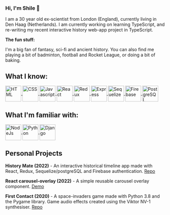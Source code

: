 ### Hi, I'm Shile 👋

I am a 30 year old ex-scientist from London (England), currently living in Den Haag (Netherlands). I am currently working on learning TypeScript, and re-writing my recent interactive history web-app project in TypeScript.

**The fun stuff:**

I'm a big fan of fantasy, sci-fi and ancient history. You can also find me playing a bit of badminton, football and Rocket League, or doing a bit of baking.

<!-- <a href="#" target="blank"> </a>
 -->
## What I know:

<a href="#" target="blank">  <img align="center" alt="HTML" title="HTML"  src="https://cdn-icons-png.flaticon.com/512/1183/1183671.png" width="50" height="50"/> 
 </a>
<a href="#" target="blank">  <img  alt="CSS" title="CSS" align="center"  src="https://cdn-icons-png.flaticon.com/512/5486/5486420.png" width="50" height="50"/>
 </a>
<a href="#" target="blank">  <img align="center"  alt="Javascript" title="Javascript"  src="https://cdn-icons-png.flaticon.com/512/1548/1548791.png" width="50" height="50"/>
 </a>
<a href="#" target="blank"><img align="center"  alt="React" title="React"  src="https://cdn-icons-png.flaticon.com/512/1183/1183621.png" width="50" height="50"/> </a>
<a href="#" target="blank"><img align="center"  alt="Redux" title="Redux"  src="https://simpleicons.org/icons/redux.svg" width="50" height="50"/>  </a>
<a href="#" target="blank">  <img align="center"  alt="Express" title="Express"  src="https://simpleicons.org/icons/express.svg" width="50" height="50"/>
 </a>
<a href="#" target="blank"> <img align="center"  alt="Sequelize" title="Sequelize"  src="https://simpleicons.org/icons/sequelize.svg" width="50" height="50"/>
  </a>
<a href="#" target="blank">   <img align="center"  alt="Firebase" title="Firebase"  src="https://simpleicons.org/icons/firebase.svg" width="50" height="50"/>
 </a>
 <a href="#" target="blank">   <img align="center"  alt="PostgreSQL" title="PostgreSQL"  src="https://simpleicons.org/icons/postgresql.svg" width="50" height="50"/>
 </a>

## What I'm familiar with:

 <a href="#" target="blank"><img align="center"  alt="NodeJs" title="NodeJs" src="https://cdn-icons-png.flaticon.com/512/919/919825.png" width="50" height="50"/> 
  </a>
 <a href="#" target="blank">    <img align="center"  alt="Python" title="Python"  src="https://cdn-icons-png.flaticon.com/512/5968/5968350.png" width="50" height="50"/> 
 </a>
<a href="#" target="blank">    <img align="center"  alt="Django" title="Django"  src="https://simpleicons.org/icons/django.svg" width="50" height="50"/>
 </a>

 ## Personal Projects

 **History Mate (2022)** - An interactive historical timeline app made with React, Redux, Sequelize/postgreSQL and Firebase authentication. [Repo](https://github.com/arkhamz/30-years-front) 
 
 **React carousel-overlay (2022)** - A simple reusable carousel overlay component. [Demo](https://nature-carousel-shile.netlify.app/)

 **First Contact (2020)** - A space-invaders game made with Python 3.8 and the Pygame library. Game audio effects created  using the Viktor NV-1 synthesiser. [Repo](https://github.com/arkhamz/first-contact)
 

<!--
**arkhamz/arkhamz** is a ✨ _special_ ✨ repository because its `README.md` (this file) appears on your GitHub profile.


Here are some ideas to get you started:

- 🔭 I’m currently working on ...
- 🌱 I’m currently learning ...
- 👯 I’m looking to collaborate on ...
- 🤔 I’m looking for help with ...
- 💬 Ask me about ...
- 📫 How to reach me: ...
- ⚡ Fun fact: ...
-->
